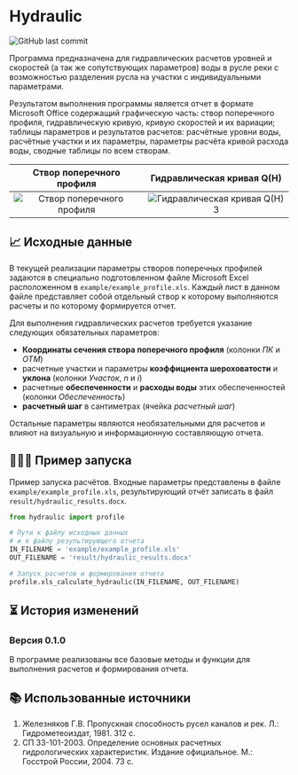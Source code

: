 # Hydraulic
![GitHub last commit](https://img.shields.io/github/last-commit/dell4valt/hydraulic)

Программа предназначена для гидравлических расчетов уровней и скоростей (а так же сопутствующих параметров) воды в русле реки с возможностью разделения русла на участки с индивидуальными параметрами.

Результатом выполнения программы является отчет в формате Microsoft Office содержащий графическую часть: створ поперечного профиля, гидравлическую кривую, кривую скоростей и их вариации; таблицы параметров и результатов расчетов: расчётные уровни воды, расчётные участки и их параметры, параметры расчёта кривой расхода воды, сводные таблицы по всем створам.

Створ поперечного профиля |  Гидравлическая кривая Q(H)     |         
:-------------------------:|:-------------------------:
![Створ поперечного профиля](https://raw.githubusercontent.com/dell4valt/hydraulic/dev/docs/img/profile.png) | ![Гидравлическая кривая Q(H) 3](https://raw.githubusercontent.com/dell4valt/hydraulic/dev/docs/img/QH.png)|

## 📈 Исходные данные
В текущей реализации параметры створов поперечных профилей задаются в специально подготовленном файле Microsoft Excel расположенном в `example/example_profile.xls`. Каждый лист в данном файле представляет собой отдельный створ к которому выполняются расчеты и по которому формируется отчет.

Для выполнения гидравлических расчетов требуется указание следующих обязательных параметров:
 - **Координаты сечения створа поперечного профиля** (колонки *ПК* и *ОТМ*)
 - расчетные участки и параметры **коэффициента шероховатости** и **уклона** (колонки *Участок*, *n* и *i*)
 - расчетные **обеспеченности** и **расходы воды** этих обеспеченностей (колонки *Обеспеченность*)
 - **расчетный шаг** в сантиметрах (ячейка *расчетный шаг*)

Остальные параметры являются необязательными для расчетов и влияют на визуальную и информационную составляющую отчета.

## 🧑🏻‍💻 Пример запуска
Пример запуска расчётов. Входные параметры представлены в файле `example/example_profile.xls`, результирующий отчёт записать в файл `result/hydraulic_results.docx`.

```python
from hydraulic import profile

# Пути к файлу исходных данных
# и к файлу результирующего отчета
IN_FILENAME = 'example/example_profile.xls'
OUT_FILENAME = 'result/hydraulic_results.docx'

# Запуск расчетов и формирования отчета
profile.xls_calculate_hydraulic(IN_FILENAME, OUT_FILENAME)
```

## ⏳ История изменений
### Версия 0.1.0
В программе реализованы все базовые методы и функции для выполнения расчетов и формирования отчета.

## 📚 Использованные источники
1. Железняков Г.В. Пропускная способность русел каналов и рек. Л.: Гидрометеоиздат, 1981. 312 с.
2. СП 33-101-2003. Определение основных расчетных гидрологических характеристик. Издание официальное. М.: Госстрой России, 2004. 73 с.